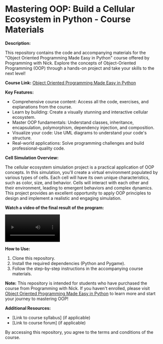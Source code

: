 # Mastering OOP: Build a Cellular Ecosystem in Python - Course Materials

**Description:**

This repository contains the code and accompanying materials for the "Object Oriented Programming Made Easy in Python" course offered by Programming with Nick. Explore the concepts of Object-Oriented Programming (OOP) through a hands-on project and take your skills to the next level!

**Course Link:**  [Object Oriented Programming Made Easy in Python](https://programming-with-nick.thinkific.com/courses/Object-20Oriented%20Programming%20with%20Python)

**Key Features:**

* Comprehensive course content: Access all the code, exercises, and explanations from the course.
* Learn by building: Create a visually stunning and interactive cellular ecosystem.
* Master OOP fundamentals: Understand classes, inheritance, encapsulation, polymorphism, dependency injection, and composition.
* Visualize your code: Use UML diagrams to understand your code's structure.
* Real-world applications: Solve programming challenges and build professional-quality code.

**Cell Simulation Overview:**

The cellular ecosystem simulation project is a practical application of OOP concepts. In this simulation, you'll create a virtual environment populated by various types of cells. Each cell will have its own unique characteristics, such as color, size, and behavior. Cells will interact with each other and their environment, leading to emergent behaviors and complex dynamics. This project provides an excellent opportunity to apply OOP principles to design and implement a realistic and engaging simulation.

**Watch a video of the final result of the program:**

<video src='https://github.com/educ8s/Python-OOP-Course-Artificial-Life-Simulation/blob/main/promo_video.mp4' width=180></video>



**How to Use:**

1. Clone this repository.
2. Install the required dependencies (Python and Pygame).
3. Follow the step-by-step instructions in the accompanying course materials.

**Note:** This repository is intended for students who have purchased the course from Programming with Nick. If you haven't enrolled, please visit [Object Oriented Programming Made Easy in Python](https://programming-with-nick.thinkific.com/courses/Object-20Oriented%20Programming%20with%20Python) to learn more and start your journey to mastering OOP!

**Additional Resources:**

* [Link to course syllabus] (if applicable)
* [Link to course forum] (if applicable)

By accessing this repository, you agree to the terms and conditions of the course.
